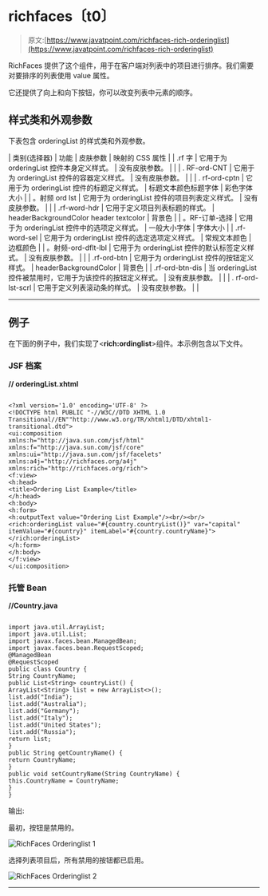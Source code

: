 # richfaces〔t0〕

> 原文:[https://www.javatpoint.com/richfaces-rich-orderinglist](https://www.javatpoint.com/richfaces-rich-orderinglist)

RichFaces 提供了这个组件，用于在客户端对列表中的项目进行排序。我们需要对要排序的列表使用 value 属性。

它还提供了向上和向下按钮，你可以改变列表中元素的顺序。

## 样式类和外观参数

下表包含 orderingList 的样式类和外观参数。

| 类别(选择器) | 功能 | 皮肤参数 | 映射的 CSS 属性 |
| .rf 字 | 它用于为 orderingList 控件本身定义样式。 | 没有皮肤参数。 |  |
| . RF-ord-CNT | 它用于为 orderingList 控件的容器定义样式。 | 没有皮肤参数。 |  |
| . rf-ord-cptn | 它用于为 orderingList 控件的标题定义样式。 | 标题文本颜色标题字体 | 彩色字体大小 |
| 。射频 ord lst | 它用于为 orderingList 控件的项目列表定义样式。 | 没有皮肤参数。 |  |
| .rf-word-hdr | 它用于定义项目列表标题的样式。 | headerBackgroundColor header textcolor | 背景色 |
| 。RF-订单-选择 | 它用于为 orderingList 控件中的选项定义样式。 | 一般大小字体 | 字体大小 |
| .rf-word-sel | 它用于为 orderingList 控件的选定选项定义样式。 | 常规文本颜色 | 边框颜色 |
| 。射频-ord-dflt-lbl | 它用于为 orderingList 控件的默认标签定义样式。 | 没有皮肤参数。 |  |
| .rf-ord-btn | 它用于为 orderingList 控件的按钮定义样式。 | headerBackgroundColor | 背景色 |
| .rf-ord-btn-dis | 当 orderingList 控件被禁用时，它用于为该控件的按钮定义样式。 | 没有皮肤参数。 |  |
| . rf-ord-lst-scrl | 它用于定义列表滚动条的样式。 | 没有皮肤参数。 |  |

* * *

## 例子

在下面的例子中，我们实现了<**rich:ordinglist**>组件。本示例包含以下文件。

### JSF 档案

**// orderingList.xhtml**

```

<?xml version='1.0' encoding='UTF-8' ?>
<!DOCTYPE html PUBLIC "-//W3C//DTD XHTML 1.0 Transitional//EN""http://www.w3.org/TR/xhtml1/DTD/xhtml1-transitional.dtd">
<ui:composition 
xmlns:h="http://java.sun.com/jsf/html"
xmlns:f="http://java.sun.com/jsf/core"
xmlns:ui="http://java.sun.com/jsf/facelets"
xmlns:a4j="http://richfaces.org/a4j"
xmlns:rich="http://richfaces.org/rich">
<f:view>
<h:head>
<title>Ordering List Example</title>
</h:head>
<h:body>
<h:form>
<h:outputText value="Ordering List Example"/><br/><br/>
<rich:orderingList value="#{country.countryList()}" var="capital" itemValue="#{country}" itemLabel="#{country.countryName}">
</rich:orderingList>
</h:form>
</h:body>
</f:view>
</ui:composition>

```

### 托管 Bean

**//Country.java**

```

import java.util.ArrayList;
import java.util.List;
import javax.faces.bean.ManagedBean;
import javax.faces.bean.RequestScoped;
@ManagedBean
@RequestScoped
public class Country {
String CountryName;
public List<String> countryList() {
ArrayList<String> list = new ArrayList<>();
list.add("India");
list.add("Australia");
list.add("Germany");
list.add("Italy");
list.add("United States");
list.add("Russia");
return list;
}
public String getCountryName() {
return CountryName;
}
public void setCountryName(String CountryName) {
this.CountryName = CountryName;
}
}

```

输出:

最初，按钮是禁用的。

![RichFaces Orderinglist 1](../Images/81e91ad4d886ff18f3fe81b6c2566592.png)

选择列表项目后，所有禁用的按钮都已启用。

![RichFaces Orderinglist 2](../Images/34b4260969d37e9928973ede25dc0d7a.png)

* * *